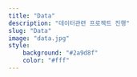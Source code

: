 ```yaml
---
title: "Data"
description: "데이터관련 프로젝트 진행"
slug: "Data"
image: "data.jpg"
style:
    background: "#2a9d8f"
    color: "#fff"
---
```


